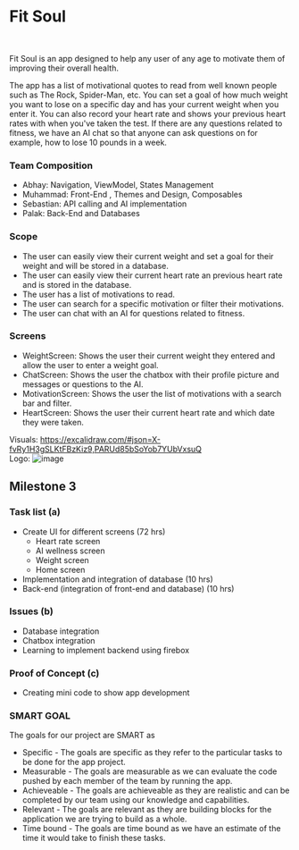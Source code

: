 # Fit Soul
<br>
<p>Fit Soul is an app designed to help any user of any age to motivate them of improving their overall health.</p>
<p>The app has a list of motivational quotes to read from well known people such as The Rock, Spider-Man, etc. You can set a goal of how much weight you want to lose on a specific day and has your current weight when you enter it. You can also record your heart rate and shows your previous heart rates with when you've taken the test. If there are any questions related to fitness, we have an AI chat so that anyone can ask questions on for example, how to lose 10 pounds in a week.</p>

### Team Composition
<ul>
  <li>Abhay: Navigation, ViewModel, States Management</li>
  <li>Muhammad: Front-End , Themes and Design, Composables</li>
  <li>Sebastian: API calling and AI implementation</li>
  <li>Palak:  Back-End and Databases</li>
</ul>

### Scope
<ul>
  <li>The user can easily view their current weight and set a goal for their weight and will be stored in a database.</li>
  <li>The user can easily view their current heart rate an previous heart rate and is stored in the database.</li>
  <li>The user has a list of motivations to read.</li>
  <li>The user can search for a specific motivation or filter their motivations.</li>
  <li>The user can chat with an AI for questions related to fitness.</li>
</ul>

### Screens
<ul>
  <li>WeightScreen: Shows the user their current weight they entered and allow the user to enter a weight goal.</li>
  <li>ChatScreen: Shows the user the chatbox with their profile picture and messages or questions to the AI.</li>
  <li>MotivationScreen: Shows the user the list of motivations with a search bar and filter.</li>
  <li>HeartScreen: Shows the user their current heart rate and which date they were taken.</li>
</ul

Visuals: https://excalidraw.com/#json=X-fvRy1H3gSLKtFBzKiz9,PARUd85bSoYob7YUbVxsuQ
<br>
Logo:
![image](https://github.com/user-attachments/assets/40b2fa0d-f914-4509-986b-aeff4da3d19c)

## Milestone 3

### Task list (a)
<ul>
  <li>
    Create UI for different screens (72 hrs)
    <ul>
      <li>Heart rate screen</li>
      <li>AI wellness screen</li>
      <li>Weight screen</li>
      <li>Home screen</li>
    </ul>
  </li>
  <li>Implementation and integration of database (10 hrs)</li>
  <li>Back-end (integration of front-end and database) (10 hrs)</li>
  <liIntegration of AI chatbox (5 hrs)></li>
</ul>
    
### Issues (b)
<ul>
  <li>Database integration</li>
  <li>Chatbox integration</li>
  <li>Learning to implement backend using firebox</li>
</ul>

### Proof of Concept (c)
<ul>
  <li>Creating mini code to show app development</li>
</ul>

### SMART GOAL
<p>The goals for our project are SMART  as</p>
<ul>
  <li>Specific - The goals are specific as they refer to the particular tasks to be done for the app project.</li>
  <li>Measurable - The goals are measurable as we can evaluate the code pushed by each member of the team by running the app.</li>
  <li>Achieveable - The goals are achieveable as they are realistic and can be completed by our team using our knowledge and capabilities.</li>
  <li>Relevant - The goals are relevant as they are building blocks for the application we are trying to build as a whole.</li>
  <li>Time bound - The goals are time bound as we have an estimate of the time it would take to finish these tasks.</li>
</ul>

<br>

